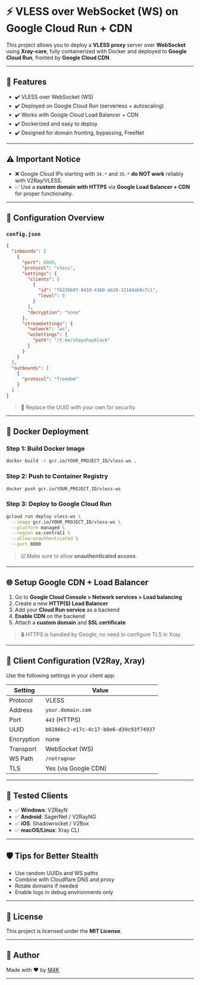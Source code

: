 
# ⚡ VLESS over WebSocket (WS) on Google Cloud Run + CDN

This project allows you to deploy a **VLESS proxy** server over **WebSocket** using **Xray-core**, fully containerized with Docker and deployed to **Google Cloud Run**, fronted by **Google Cloud CDN**.

---

## 🌟 Features

- ✔️ VLESS over WebSocket (WS)
- ✔️ Deployed on Google Cloud Run (serverless + autoscaling)
- ✔️ Works with Google Cloud Load Balancer + CDN
- ✔️ Dockerized and easy to deploy
- ✔️ Designed for domain fronting, bypassing, FreeNet

---

## ⚠️ Important Notice

- ❌ Google Cloud IPs starting with `34.*` and `35.*` **do NOT work** reliably with V2Ray/VLESS.
- ✅ Use a **custom domain with HTTPS** via **Google Load Balancer + CDN** for proper functionality.

---

## 🔧 Configuration Overview

### `config.json`
```json
{
  "inbounds": [
    {
      "port": 8080,
      "protocol": "vless",
      "settings": {
        "clients": [
          {
            "id": "fb226b97-8410-41b0-ab28-121d4ab9c7c1",
            "level": 0
          }
        ],
        "decryption": "none"
      },
      "streamSettings": {
        "network": "ws",
        "wsSettings": {
          "path": "/t.me/shayshayblack"
        }
      }
    }
  ],
  "outbounds": [
    {
      "protocol": "freedom"
    }
  ]
}
````

> 🔐 Replace the UUID with your own for security.

---

## 🐳 Docker Deployment

### Step 1: Build Docker Image

```bash
docker build -t gcr.io/YOUR_PROJECT_ID/vless-ws .
```

### Step 2: Push to Container Registry

```bash
docker push gcr.io/YOUR_PROJECT_ID/vless-ws
```

### Step 3: Deploy to Google Cloud Run

```bash
gcloud run deploy vless-ws \
  --image gcr.io/YOUR_PROJECT_ID/vless-ws \
  --platform managed \
  --region us-central1 \
  --allow-unauthenticated \
  --port 8080
```

> ☑️ Make sure to allow **unauthenticated access**.

---

## 🌐 Setup Google CDN + Load Balancer

1. Go to **Google Cloud Console > Network services > Load balancing**
2. Create a new **HTTP(S) Load Balancer**
3. Add your **Cloud Run service** as a backend
4. **Enable CDN** on the backend
5. Attach a **custom domain** and **SSL certificate**

> 🔒 HTTPS is handled by Google; no need to configure TLS in Xray.

---

## 📲 Client Configuration (V2Ray, Xray)

Use the following settings in your client app:

| Setting    | Value                                  |
| ---------- | -------------------------------------- |
| Protocol   | VLESS                                  |
| Address    | `your.domain.com`                      |
| Port       | `443` (HTTPS)                          |
| UUID       | `b0286bc2-e17c-4c17-b0e6-d39c93f74937` |
| Encryption | none                                   |
| Transport  | WebSocket (WS)                         |
| WS Path    | `/notragnar`                           |
| TLS        | Yes (via Google CDN)                   |

---

## 🧪 Tested Clients

* ✅ **Windows**: V2RayN
* ✅ **Android**: SagerNet / V2RayNG
* ✅ **iOS**: Shadowrocket / V2Box
* ✅ **macOS/Linux**: Xray CLI

---

## 🛡 Tips for Better Stealth

* Use random UUIDs and WS paths
* Combine with Cloudflare DNS and proxy
* Rotate domains if needed
* Enable logs in debug environments only

---

## 📄 License

This project is licensed under the **MIT License**.

---

## 👤 Author

Made with ❤️ by [M4K](https://t.me/shayshayblack)

---


